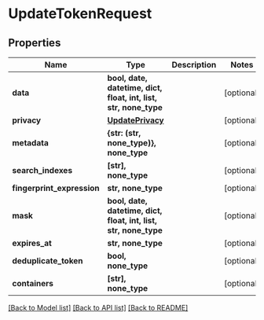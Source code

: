# UpdateTokenRequest


## Properties
Name | Type | Description | Notes
------------ | ------------- | ------------- | -------------
**data** | **bool, date, datetime, dict, float, int, list, str, none_type** |  | [optional] 
**privacy** | [**UpdatePrivacy**](UpdatePrivacy.md) |  | [optional] 
**metadata** | **{str: (str, none_type)}, none_type** |  | [optional] 
**search_indexes** | **[str], none_type** |  | [optional] 
**fingerprint_expression** | **str, none_type** |  | [optional] 
**mask** | **bool, date, datetime, dict, float, int, list, str, none_type** |  | [optional] 
**expires_at** | **str, none_type** |  | [optional] 
**deduplicate_token** | **bool, none_type** |  | [optional] 
**containers** | **[str], none_type** |  | [optional] 

[[Back to Model list]](../README.md#documentation-for-models) [[Back to API list]](../README.md#documentation-for-api-endpoints) [[Back to README]](../README.md)


